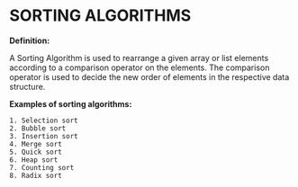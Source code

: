 # SORTING ALGORITHMS

**Definition:**

A Sorting Algorithm is used to rearrange a given array or list elements according to a comparison operator on the elements. The comparison operator is used to decide the new order of elements in the respective data structure.

**Examples of sorting algorithms:**

    1. Selection sort
    2. Bubble sort
    3. Insertion sort
    4. Merge sort
    5. Quick sort
    6. Heap sort
    7. Counting sort
    8. Radix sort


